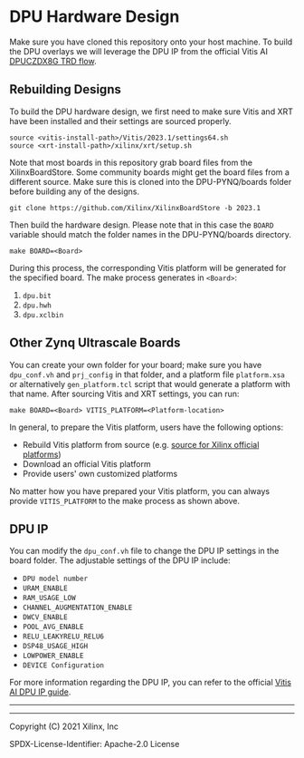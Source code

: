 # DPU Hardware Design

Make sure you have cloned this repository onto your host machine. To build the DPU overlays we will
leverage the DPU IP from the official Vitis AI [DPUCZDX8G TRD flow](https://docs.xilinx.com/r/en-US/pg338-dpu).

## Rebuilding Designs

To build the DPU hardware design, we first need to make sure Vitis and XRT 
have been installed and their settings are sourced properly.

```shell
source <vitis-install-path>/Vitis/2023.1/settings64.sh
source <xrt-install-path>/xilinx/xrt/setup.sh
```

Note that most boards in this repository grab board files from the XilinxBoardStore. Some community boards might get the board files from a different source. Make sure this is cloned into the DPU-PYNQ/boards folder before building any of the designs.

```shell
git clone https://github.com/Xilinx/XilinxBoardStore -b 2023.1
```

Then build the hardware design. Please note that in this case the `BOARD` variable should match the folder names in the DPU-PYNQ/boards directory.

```shell
make BOARD=<Board>
```

During this process, the corresponding Vitis platform will be generated
for the specified board. The make process generates in `<Board>`:

1. `dpu.bit`
2. `dpu.hwh`
3. `dpu.xclbin`

## Other Zynq Ultrascale Boards

You can create your own folder for your board; make sure you have 
`dpu_conf.vh` and `prj_config` in that folder, and a platform file 
`platform.xsa` or alternatively `gen_platform.tcl` script that would
generate a platform with that name. 
After sourcing Vitis and XRT settings, you can run:

```shell
make BOARD=<Board> VITIS_PLATFORM=<Platform-location>
```

In general, to prepare the Vitis platform, users have the following options:

* Rebuild Vitis platform from source
(e.g. [source for Xilinx official platforms](https://github.com/Xilinx/Vitis_Embedded_Platform_Source/tree/master/Xilinx_Official_Platforms))
* Download an official Vitis platform
* Provide users' own customized platforms

No matter how you have prepared your Vitis platform, you can always provide
`VITIS_PLATFORM` to the make process as shown above.

## DPU IP

You can modify the `dpu_conf.vh` file to change the DPU IP settings in the 
board folder. The adjustable settings of the DPU IP include: 

* `DPU model number` 
* `URAM_ENABLE`
* `RAM_USAGE_LOW`
* `CHANNEL_AUGMENTATION_ENABLE`
* `DWCV_ENABLE`
* `POOL_AVG_ENABLE`
* `RELU_LEAKYRELU_RELU6`
* `DSP48_USAGE_HIGH`
* `LOWPOWER_ENABLE`
* `DEVICE Configuration`

For more information regarding the DPU IP, you can refer to the official [Vitis
AI DPU IP guide](https://docs.xilinx.com/r/en-US/pg338-dpu).

----
----

Copyright (C) 2021 Xilinx, Inc

SPDX-License-Identifier: Apache-2.0 License
